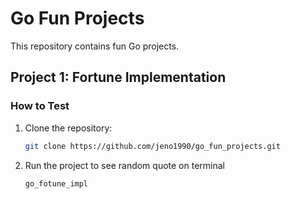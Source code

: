 # Go Fun Projects

This repository contains fun Go projects.  

## Project 1: Fortune Implementation

### How to Test
1. Clone the repository:
   ```bash
   git clone https://github.com/jeno1990/go_fun_projects.git
2. Run the project to see random quote on terminal
   ```bash
   go_fotune_impl
